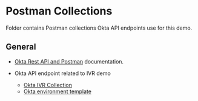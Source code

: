 # Postman Collections

Folder contains Postman collections Okta API endpoints use for this demo.

## General

* [Okta Rest API and Postman](https://developer.okta.com/code/rest/) documentation.

* Okta API endpoint related to IVR demo
  *  [Okta IVR Collection](./Okta-IVR.postman_collection.json)
  *  [Okta environment template](./example.oktapreview.com.postman_environment.json)